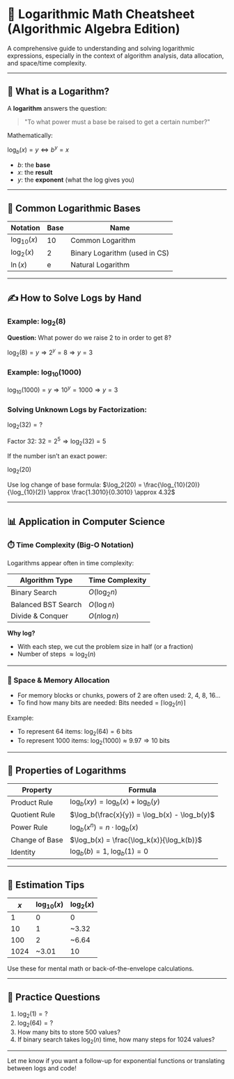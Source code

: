 # 📐 Logarithmic Math Cheatsheet (Algorithmic Algebra Edition)

A comprehensive guide to understanding and solving logarithmic expressions, especially in the context of algorithm analysis, data allocation, and space/time complexity.

---

## 🔢 What is a Logarithm?

A **logarithm** answers the question:

> "To what power must a base be raised to get a certain number?"

Mathematically:

$\log_b(x) = y \iff b^y = x$

* $b$: the **base**
* $x$: the **result**
* $y$: the **exponent** (what the log gives you)

---

## 📘 Common Logarithmic Bases

| Notation       | Base | Name                          |
| -------------- | ---- | ----------------------------- |
| $\log_{10}(x)$ | 10   | Common Logarithm              |
| $\log_2(x)$    | 2    | Binary Logarithm (used in CS) |
| $\ln(x)$       | e    | Natural Logarithm             |

---

## ✍️ How to Solve Logs by Hand

### Example: $\log_2(8)$

**Question:** What power do we raise 2 to in order to get 8?

$\log_2(8) = y \Rightarrow 2^y = 8 \Rightarrow y = 3$

### Example: $\log_{10}(1000)$

$\log_{10}(1000) = y \Rightarrow 10^y = 1000 \Rightarrow y = 3$

### Solving Unknown Logs by Factorization:

$\log_2(32) = ?$

Factor 32:
$32 = 2^5 \Rightarrow \log_2(32) = 5$

If the number isn’t an exact power:

$\log_2(20)$

Use log change of base formula:
$\log_2(20) = \frac{\log_{10}(20)}{\log_{10}(2)} \approx \frac{1.3010}{0.3010} \approx 4.32$

---

## 📊 Application in Computer Science

### ⏱️ Time Complexity (Big-O Notation)

Logarithms appear often in time complexity:

| Algorithm Type      | Time Complexity |
| ------------------- | --------------- |
| Binary Search       | $O(\log_2 n)$   |
| Balanced BST Search | $O(\log n)$     |
| Divide & Conquer    | $O(n \log n)$   |

**Why log?**

* With each step, we cut the problem size in half (or a fraction)
* Number of steps $\approx \log_2(n)$

---

### 💾 Space & Memory Allocation

* For memory blocks or chunks, powers of 2 are often used: 2, 4, 8, 16...
* To find how many bits are needed:
  $\text{Bits needed} = \lceil \log_2(n) \rceil$

Example:

* To represent 64 items: $\log_2(64) = 6$ bits
* To represent 1000 items: $\log_2(1000) \approx 9.97 \Rightarrow 10$ bits

---

## 🧠 Properties of Logarithms

| Property       | Formula                                       |
| -------------- | --------------------------------------------- |
| Product Rule   | $\log_b(xy) = \log_b(x) + \log_b(y)$          |
| Quotient Rule  | $\log_b(\frac{x}{y}) = \log_b(x) - \log_b(y)$ |
| Power Rule     | $\log_b(x^n) = n \cdot \log_b(x)$             |
| Change of Base | $\log_b(x) = \frac{\log_k(x)}{\log_k(b)}$     |
| Identity       | $\log_b(b) = 1$, $\log_b(1) = 0$              |

---

## 🧮 Estimation Tips

| $x$  | $\log_{10}(x)$ | $\log_2(x)$ |
| ---- | -------------- | ----------- |
| 1    | 0              | 0           |
| 10   | 1              | \~3.32      |
| 100  | 2              | \~6.64      |
| 1024 | \~3.01         | 10          |

Use these for mental math or back-of-the-envelope calculations.

---

## 🧰 Practice Questions

1. $\log_2(1) = ?$
2. $\log_2(64) = ?$
3. How many bits to store 500 values?
4. If binary search takes $\log_2(n)$ time, how many steps for 1024 values?

---

Let me know if you want a follow-up for exponential functions or translating between logs and code!
